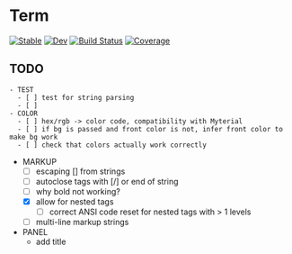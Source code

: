 # Term

[![Stable](https://img.shields.io/badge/docs-stable-blue.svg)](https://FedeClaudi.github.io/Term.jl/stable)
[![Dev](https://img.shields.io/badge/docs-dev-blue.svg)](https://FedeClaudi.github.io/Term.jl/dev)
[![Build Status](https://github.com/FedeClaudi/Term.jl/actions/workflows/CI.yml/badge.svg?branch=main)](https://github.com/FedeClaudi/Term.jl/actions/workflows/CI.yml?query=branch%3Amain)
[![Coverage](https://codecov.io/gh/FedeClaudi/Term.jl/branch/main/graph/badge.svg)](https://codecov.io/gh/FedeClaudi/Term.jl)

## TODO
    - TEST
      - [ ] test for string parsing
      - [ ] 
    - COLOR
      - [ ] hex/rgb -> color code, compatibility with Myterial
      - [ ] if bg is passed and front color is not, infer front color to make bg work
      - [ ] check that colors actually work correctly

  - MARKUP
      - [ ] escaping [] from strings
      - [ ] autoclose tags with [/] or end of string
      - [ ] why bold not working?
      - [x] allow for nested tags
        - [ ] correct ANSI code reset for nested tags with > 1 levels
      - [ ] multi-line markup strings

  - PANEL
    - add title
